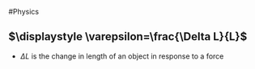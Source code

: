 #Physics 

## $\displaystyle \varepsilon=\frac{\Delta L}{L}$
* $\displaystyle \Delta L$ is the change in length of an object in response to a force